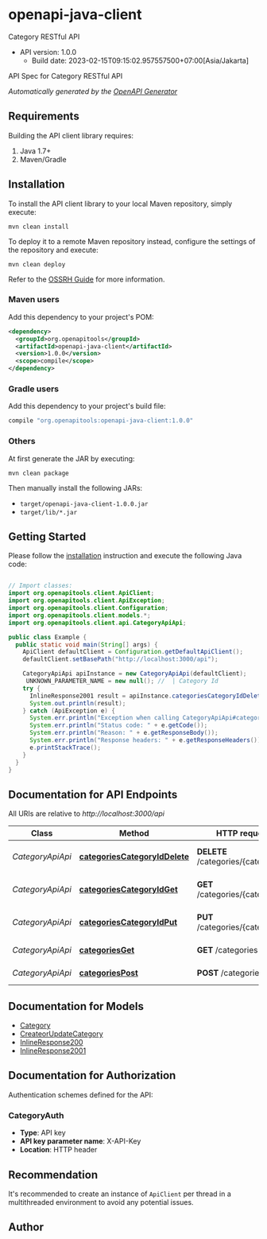 # openapi-java-client

Category RESTful API
- API version: 1.0.0
  - Build date: 2023-02-15T09:15:02.957557500+07:00[Asia/Jakarta]

API Spec for Category RESTful API


*Automatically generated by the [OpenAPI Generator](https://openapi-generator.tech)*


## Requirements

Building the API client library requires:
1. Java 1.7+
2. Maven/Gradle

## Installation

To install the API client library to your local Maven repository, simply execute:

```shell
mvn clean install
```

To deploy it to a remote Maven repository instead, configure the settings of the repository and execute:

```shell
mvn clean deploy
```

Refer to the [OSSRH Guide](http://central.sonatype.org/pages/ossrh-guide.html) for more information.

### Maven users

Add this dependency to your project's POM:

```xml
<dependency>
  <groupId>org.openapitools</groupId>
  <artifactId>openapi-java-client</artifactId>
  <version>1.0.0</version>
  <scope>compile</scope>
</dependency>
```

### Gradle users

Add this dependency to your project's build file:

```groovy
compile "org.openapitools:openapi-java-client:1.0.0"
```

### Others

At first generate the JAR by executing:

```shell
mvn clean package
```

Then manually install the following JARs:

* `target/openapi-java-client-1.0.0.jar`
* `target/lib/*.jar`

## Getting Started

Please follow the [installation](#installation) instruction and execute the following Java code:

```java

// Import classes:
import org.openapitools.client.ApiClient;
import org.openapitools.client.ApiException;
import org.openapitools.client.Configuration;
import org.openapitools.client.models.*;
import org.openapitools.client.api.CategoryApiApi;

public class Example {
  public static void main(String[] args) {
    ApiClient defaultClient = Configuration.getDefaultApiClient();
    defaultClient.setBasePath("http://localhost:3000/api");

    CategoryApiApi apiInstance = new CategoryApiApi(defaultClient);
     UNKNOWN_PARAMETER_NAME = new null(); //  | Category Id
    try {
      InlineResponse2001 result = apiInstance.categoriesCategoryIdDelete(UNKNOWN_PARAMETER_NAME);
      System.out.println(result);
    } catch (ApiException e) {
      System.err.println("Exception when calling CategoryApiApi#categoriesCategoryIdDelete");
      System.err.println("Status code: " + e.getCode());
      System.err.println("Reason: " + e.getResponseBody());
      System.err.println("Response headers: " + e.getResponseHeaders());
      e.printStackTrace();
    }
  }
}

```

## Documentation for API Endpoints

All URIs are relative to *http://localhost:3000/api*

Class | Method | HTTP request | Description
------------ | ------------- | ------------- | -------------
*CategoryApiApi* | [**categoriesCategoryIdDelete**](docs/CategoryApiApi.md#categoriesCategoryIdDelete) | **DELETE** /categories/{categoryId} | Delete Category by Id
*CategoryApiApi* | [**categoriesCategoryIdGet**](docs/CategoryApiApi.md#categoriesCategoryIdGet) | **GET** /categories/{categoryId} | Get Category by Id
*CategoryApiApi* | [**categoriesCategoryIdPut**](docs/CategoryApiApi.md#categoriesCategoryIdPut) | **PUT** /categories/{categoryId} | Update category by Id
*CategoryApiApi* | [**categoriesGet**](docs/CategoryApiApi.md#categoriesGet) | **GET** /categories | List All Categories
*CategoryApiApi* | [**categoriesPost**](docs/CategoryApiApi.md#categoriesPost) | **POST** /categories | Create new a Category


## Documentation for Models

 - [Category](docs/Category.md)
 - [CreateorUpdateCategory](docs/CreateorUpdateCategory.md)
 - [InlineResponse200](docs/InlineResponse200.md)
 - [InlineResponse2001](docs/InlineResponse2001.md)


## Documentation for Authorization

Authentication schemes defined for the API:
### CategoryAuth

- **Type**: API key
- **API key parameter name**: X-API-Key
- **Location**: HTTP header


## Recommendation

It's recommended to create an instance of `ApiClient` per thread in a multithreaded environment to avoid any potential issues.

## Author



